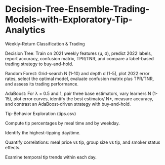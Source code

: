 # Decision-Tree-Ensemble-Trading-Models-with-Exploratory-Tip-Analytics
Weekly-Return Classification & Trading

Decision Tree: Train on 2021 weekly features (μ, σ), predict 2022 labels, report accuracy, confusion matrix, TPR/TNR, and compare a label-based trading strategy to buy-and-hold.

Random Forest: Grid-search N (1-10) and depth d (1-5), plot 2022 error rates, select the optimal model, evaluate confusion matrix plus TPR/TNR, and assess its trading performance.

AdaBoost: For λ = 0.5 and 1, pair three base estimators, vary learners N (1-15), plot error curves, identify the best estimator/ N*, measure accuracy, and contrast an AdaBoost-driven strategy with buy-and-hold.

Tip-Behavior Exploration (tips.csv)

Compute tip percentages by meal time and by weekday.

Identify the highest-tipping day/time.

Quantify correlations: meal price vs tip, group size vs tip, and smoker status effects.

Examine temporal tip trends within each day.
